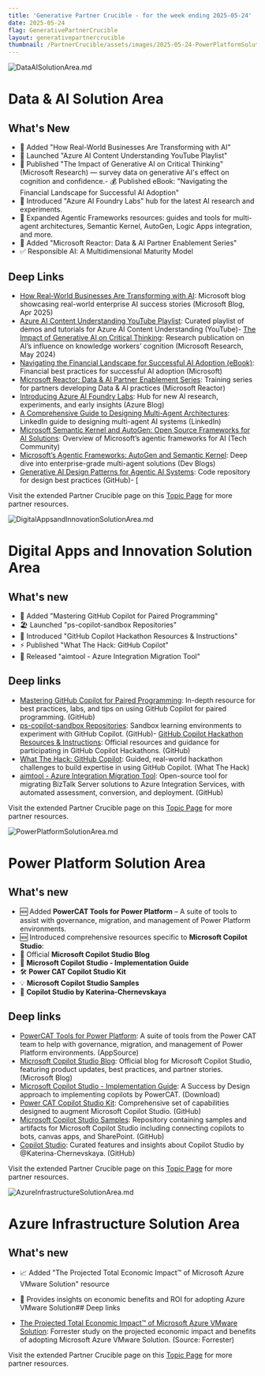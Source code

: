 ```yaml
---
title: 'Generative Partner Crucible - for the week ending 2025-05-24'
date: 2025-05-24
flag: GenerativePartnerCrucible
layout: generativepartnercrucible
thumbnail: /PartnerCrucible/assets/images/2025-05-24-PowerPlatformSolutionArea.md-image.png
---
```


![ DataAISolutionArea.md ]( /PartnerCrucible/assets/images/2025-05-24-DataAISolutionArea.md-image.png )

# Data & AI Solution Area

## What's New

- 🏢 Added "How Real-World Businesses Are Transforming with AI" 
- 🎥 Launched "Azure AI Content Understanding YouTube Playlist"
- 🧠 Published "The Impact of Generative AI on Critical Thinking" (Microsoft Research) — survey data on generative AI's effect on cognition and confidence.-
 💰 Published eBook: "Navigating the Financial Landscape for Successful AI Adoption"
 - 🧪 Introduced "Azure AI Foundry Labs" hub for the latest AI research and experiments.
 - 🤖 Expanded Agentic Frameworks resources: guides and tools for multi-agent architectures, Semantic Kernel, AutoGen, Logic Apps integration, and more.
 - 🤝 Added "Microsoft Reactor: Data & AI Partner Enablement Series" 
 - ✅ Responsible AI: A Multidimensional Maturity Model
 
## Deep Links

- [How Real-World Businesses Are Transforming with AI](https://blogs.microsoft.com/blog/2025/04/22/https-blogs-microsoft-com-blog-2024-11-12-how-real-world-businesses-are-transforming-with-ai/): Microsoft blog showcasing real-world enterprise AI success stories (Microsoft Blog, Apr 2025)
- [Azure AI Content Understanding YouTube Playlist](https://www.youtube.com/playlist?list=PLlrxD0HtieHiy0w4peKmU-1eyMwFHd8UL): Curated playlist of demos and tutorials for Azure AI Content Understanding (YouTube)- [The Impact of Generative AI on Critical Thinking](https://www.microsoft.com/en-us/research/publication/the-impact-of-generative-ai-on-critical-thinking-self-reported-reductions-in-cognitive-effort-and-confidence-effects-from-a-survey-of-knowledge-workers/): Research publication on AI’s influence on knowledge workers’ cognition (Microsoft Research, May 2024)
- [Navigating the Financial Landscape for Successful AI Adoption (eBook)](https://cdn-dynmedia-1.microsoft.com/is/content/microsoftcorp/microsoft/final/en-us/microsoft-brand/documents/navigating-financial-landscape-for-successful-ai-adoption-ebook-final-altcover.pdf): Financial best practices for successful AI adoption (Microsoft)
- [Microsoft Reactor: Data & AI Partner Enablement Series](https://developer.microsoft.com/en-us/reactor/series/s-1478/): Training series for partners developing Data & AI practices (Microsoft Reactor)
- [Introducing Azure AI Foundry Labs](https://azure.microsoft.com/en-us/blog/introducing-azure-ai-foundry-labs-a-hub-for-the-latest-ai-research-and-experiments-at-microsoft/): Hub for new AI research, experiments, and early insights (Azure Blog)
- [A Comprehensive Guide to Designing Multi-Agent Architectures](https://www.linkedin.com/posts/simon-lacasse-3545386_a-comprehensive-guide-to-designing-multi-agent-activity-7313612850554441728-mC12?utm_source=share&utm_medium=member_desktop&rcm=ACoAAAAuhUABpdpzK9SzuOG85oyUVHBGdeovPXU): LinkedIn guide to designing multi-agent AI systems (LinkedIn)
- [Microsoft Semantic Kernel and AutoGen: Open Source Frameworks for AI Solutions](https://techcommunity.microsoft.com/t5/educator-developer-blog/microsoft-semantic-kernel-and-autogen-open-source-frameworks-for/ba-p/4051305): Overview of Microsoft’s agentic frameworks for AI (Tech Community)
- [Microsoft’s Agentic Frameworks: AutoGen and Semantic Kernel](https://devblogs.microsoft.com/autogen/microsofts-agentic-frameworks-autogen-and-semantic-kernel/): Deep dive into enterprise-grade multi-agent solutions (Dev Blogs)
- [Generative AI Design Patterns for Agentic AI Systems](https://github.com/microsoft/azure-genai-design-patterns/tree/main): Code repository for design best practices (GitHub)- [

Visit the extended Partner Crucible page on this [Topic Page](https://lagimik.github.io/PartnerCrucible/DataAISolutionArea) for more partner resources.

![ DigitalAppsandInnovationSolutionArea.md ]( /PartnerCrucible/assets/images/2025-05-24-DigitalAppsandInnovationSolutionArea.md-image.png )

# Digital Apps and Innovation Solution Area

## What's new

- 🤖 Added "Mastering GitHub Copilot for Paired Programming"
- 🏖️ Launched "ps-copilot-sandbox Repositories"
- 🚀 Introduced "GitHub Copilot Hackathon Resources & Instructions"
- ⚡ Published "What The Hack: GitHub Copilot"
- 🔄 Released "aimtool - Azure Integration Migration Tool"

## Deep links

- [Mastering GitHub Copilot for Paired Programming](https://github.com/microsoft/Mastering-GitHub-Copilot-for-Paired-Programming): In-depth resource for best practices, labs, and tips on using GitHub Copilot for paired programming. (GitHub)
- [ps-copilot-sandbox Repositories](https://github.com/orgs/ps-copilot-sandbox/repositories): Sandbox learning environments to experiment with GitHub Copilot. (GitHub)- [GitHub Copilot Hackathon Resources & Instructions](https://github.com/microsoft/CopilotHackathon?tab=readme-ov-file#instructions): Official resources and guidance for participating in GitHub Copilot Hackathons. (GitHub)
- [What The Hack: GitHub Copilot](https://microsoft.github.io/WhatTheHack/071-GitHubCopilot/): Guided, real-world hackathon challenges to build expertise in using GitHub Copilot. (What The Hack)
- [aimtool - Azure Integration Migration Tool](https://github.com/Azure/aimtool): Open-source tool for migrating BizTalk Server solutions to Azure Integration Services, with automated assessment, conversion, and deployment. (GitHub)

Visit the extended Partner Crucible page on this [Topic Page](https://lagimik.github.io/PartnerCrucible/DigitalAppsandInnovationSolutionArea) for more partner resources.

![ PowerPlatformSolutionArea.md ]( /PartnerCrucible/assets/images/2025-05-24-PowerPlatformSolutionArea.md-image.png )

# Power Platform Solution Area

## What's new

- 🆕 Added **PowerCAT Tools for Power Platform** – A suite of tools to assist with governance, migration, and management of Power Platform environments.
- 🆕 Introduced comprehensive resources specific to **Microsoft Copilot Studio**: 
- 📢 Official **Microsoft Copilot Studio Blog** 
- 📄 **Microsoft Copilot Studio - Implementation Guide** 
- 🛠️ **Power CAT Copilot Studio Kit**
- 💡 **Microsoft Copilot Studio Samples**
- 🌟 **Copilot Studio by Katerina-Chernevskaya**

## Deep links

- [PowerCAT Tools for Power Platform](https://appsource.microsoft.com/en-us/product/dynamics-365/microsoftpowercatarch.powercattools?tab=overview): A suite of tools from the Power CAT team to help with governance, migration, and management of Power Platform environments. (AppSource)
- [Microsoft Copilot Studio Blog](https://www.microsoft.com/en-us/microsoft-copilot/blog/copilot-studio/): Official blog for Microsoft Copilot Studio, featuring product updates, best practices, and partner stories. (Microsoft Blog)
- [Microsoft Copilot Studio - Implementation Guide](https://view.officeapps.live.com/op/view.aspx?src=https%253A%252F%252Fraw.githubusercontent.com%252Fmicrosoft%252FCopilotStudioSamples%252Fmaster%252FImplementationGuide%252FMicrosoft%252520Copilot%252520Studio%252520-%252520Implementation%252520Guide.pptx&wdOrigin=BROWSELINK): A Success by Design approach to implementing copilots by PowerCAT. (Download)
- [Power CAT Copilot Studio Kit](https://github.com/microsoft/Power-CAT-Copilot-Studio-Kit/blob/main/README.md): Comprehensive set of capabilities designed to augment Microsoft Copilot Studio. (GitHub)
- [Microsoft Copilot Studio Samples](https://github.com/microsoft/CopilotStudioSamples): Repository containing samples and artifacts for Microsoft Copilot Studio including connecting copilots to bots, canvas apps, and SharePoint. (GitHub)
- [Copilot Studio](https://github.com/Katerina-Chernevskaya/feature-a-day): Curated features and insights about Copilot Studio by @Katerina-Chernevskaya. (GitHub)

Visit the extended Partner Crucible page on this [Topic Page](https://lagimik.github.io/PartnerCrucible/PowerPlatformSolutionArea) for more partner resources.

![ AzureInfrastructureSolutionArea.md ]( /PartnerCrucible/assets/images/2025-05-24-AzureInfrastructureSolutionArea.md-image.png )

# Azure Infrastructure Solution Area

## What's new

- 📈 Added "The Projected Total Economic Impact™ of Microsoft Azure VMware Solution" resource
- 💼 Provides insights on economic benefits and ROI for adopting Azure VMware Solution## Deep links

- [The Projected Total Economic Impact™ of Microsoft Azure VMware Solution](https://info.microsoft.com/ww-landing-forrester-the-projected-total-economic-impact-of-microsoft-azure-vmware-solution.html): Forrester study on the projected economic impact and benefits of adopting Microsoft Azure VMware Solution. (Source: Forrester)

Visit the extended Partner Crucible page on this [Topic Page](https://lagimik.github.io/PartnerCrucible/AzureInfrastructureSolutionArea) for more partner resources.

